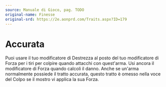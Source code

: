 ```yaml
---
source: Manuale di Gioco, pag. TODO
original-name: Finesse
original-srd: https://2e.aonprd.com/Traits.aspx?ID=179
---
```


# Accurata

Puoi usare il tuo modificatore di Destrezza al posto del tuo modificatore di
Forza per i tiri per colpire quando attacchi con quest'arma. Usi ancora il
modificatore di Forza quando calcoli il danno. Anche se un'arma normalmente
possiede il tratto accurata, questo tratto è omesso nella voce del Colpo se il
mostro vi applica la sua Forza.

